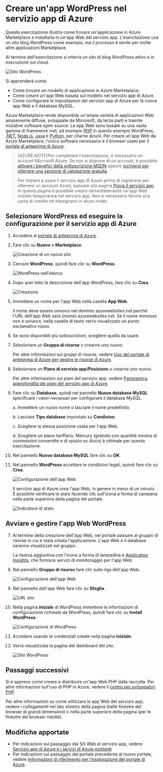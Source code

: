 <properties
	pageTitle="Creare un'app web WordPress nel servizio App Azure | Microsoft Azure"
	description="Informazioni su come creare una nuova app Web di Azure per un blog WordPress mediante il portale di anteprima di Azure."
	services="app-service\web"
	documentationCenter="php"
	authors="tfitzmac"
	manager="wpickett"
	editor=""/>

<tags
	ms.service="app-service-web"
	ms.workload="na"
	ms.tgt_pltfrm="na"
	ms.devlang="PHP"
	ms.topic="hero-article"
	ms.date="10/15/2015"
	ms.author="tomfitz"/>

# Creare un'app WordPress nel servizio app di Azure

Questa esercitazione illustra come trovare un'applicazione in Azure Marketplace e installarla in un'app Web del servizio app. L'esercitazione usa un sito blog WordPress come esempio, ma il processo è simile per molte altre applicazioni Marketplace.

Al termine dell'esercitazione si otterrà un sito di blog WordPress attivo e in esecuzione sul cloud.

![Sito WordPress](./media/web-sites-php-web-site-gallery/wpdashboard.png)

Si apprenderà come:

* Come trovare un modello di applicazione in Azure Marketplace.
* Come creare un'app Web basata sul modello nel servizio app di Azure.
* Come configurare le impostazioni del servizio app di Azure per la nuova app Web e il database MySQL.

Azure Marketplace rende disponibile un'ampia varietà di applicazioni Web ampiamente diffuse, sviluppate da Microsoft, da terze parti e tramite iniziative software open source. Le app Web sono basate su una vasta gamma di framework noti, ad esempio [PHP](/develop/nodejs/) in questo esempio WordPress, [.NET](/develop/net/), [Node.js](/develop/nodejs/), [Java](/develop/java/) e [Python](/develop/python/), per citarne alcuni. Per creare un'app Web da Azure Marketplace, l'unico software necessario è il browser usato per il [portale di anteprima di Azure](https://portal.azure.com/).

> [AZURE.NOTE]Per completare l'esercitazione, è necessario un account Microsoft Azure. Se non si dispone di un account, è possibile [attivare i benefici della sottoscrizione MSDN](/it-IT/pricing/member-offers/msdn-benefits-details/?WT.mc_id=A261C142F) oppure [iscriversi per ottenere una versione di valutazione gratuita](/it-IT/pricing/free-trial/?WT.mc_id=A261C142F).
>
> Per iniziare a usare il servizio app di Azure prima di registrarsi per ottenere un account Azure, passare alla pagina [Prova il servizio app](http://go.microsoft.com/fwlink/?LinkId=523751). In questa pagina è possibile creare immediatamente un'app Web iniziale temporanea nel servizio app. Non è necessario fornire una carta di credito né impegnarsi in alcun modo.

## Selezionare WordPress ed eseguire la configurazione per il servizio app di Azure

1. Accedere al [portale di anteprima di Azure](https://portal.azure.com/).

2. Fare clic su **Nuovo > Marketplace**.
	
    ![Creazione di un nuovo sito][5]
	
3. Cercare **WordPress**, quindi fare clic su **WordPress**.

	![WordPress nell'elenco][7]
	
5. Dopo aver letto la descrizione dell'app WordPress, fare clic su **Crea**.

	![Creazione](./media/web-sites-php-web-site-gallery/create.png)

4. Immettere un nome per l'app Web nella casella **App Web**.

	Il nome deve essere univoco nel dominio azurewebsites.net perché l'URL dell'app Web sarà {nome}.azurewebsites.net. Se il nome immesso non è univoco, nella casella di testo verrà visualizzato un punto esclamativo rosso.

8. Se sono disponibili più sottoscrizioni, scegliere quella da usare.

5. Selezionare un **Gruppo di risorse** o crearne uno nuovo.

	Per altre informazioni sui gruppi di risorse, vedere [Uso del portale di anteprima di Azure per gestire le risorse di Azure](../resource-group-portal.md).

5. Selezionare un **Piano di servizio app/Posizione** o crearne uno nuovo.

	Per altre informazioni sui piani del servizio app, vedere [Panoramica approfondita dei piani del servizio app di Azure](../azure-web-sites-web-hosting-plans-in-depth-overview.md).

7. Fare clic su **Database**, quindi nel pannello **Nuovo database MySQL** specificare i valori necessari per configurare il database MySQL.

	a. Immettere un nuovo nome o lasciare il nome predefinito.

	b. Lasciare **Tipo database** impostato su **Condiviso**.

	c. Scegliere la stessa posizione usata per l'app Web.

	d. Scegliere un piano tariffario. Mercury (gratuito con quantità minima di connessioni consentite e di spazio su disco) è ottimale per questa esercitazione.

8. Nel pannello **Nuovo database MySQL** fare clic su **OK**.

8. Nel pannello **WordPress** accettare le condizioni legali, quindi fare clic su **Crea**.

	![Configurazione dell'app Web](./media/web-sites-php-web-site-gallery/configure.png)

	Il servizio app di Azure crea l'app Web, in genere in meno di un minuto. È possibile verificare lo stato facendo clic sull'icona a forma di campana nella parte superiore della pagina del portale.

	![Indicatore di stato](./media/web-sites-php-web-site-gallery/progress.png)

## Avviare e gestire l'app Web WordPress
	
7. Al termine della creazione dell'app Web, nel portale passare al gruppo di risorse in cui è stata creata l'applicazione. L'app Web e il database saranno visualizzati nel gruppo.

	La risorsa aggiuntiva con l'icona a forma di lampadina è [Application Insights](/services/application-insights/), che fornisce servizi di monitoraggio per l'app Web.

1. Nel pannello **Gruppo di risorse** fare clic sulla riga dell'app Web.

	![Configurazione dell'app Web](./media/web-sites-php-web-site-gallery/resourcegroup.png)

2. Nel pannello dell'app Web fare clic su **Sfoglia**.

    ![URL sito][browse]

3. Nella pagina **iniziale** di WordPress immettere le informazioni di configurazione richieste da WordPress, quindi fare clic su **Install WordPress**.

	![Configurazione di WordPress](./media/web-sites-php-web-site-gallery/wpconfigure.png)

4. Accedere usando le credenziali create nella pagina **iniziale**.

5. Verrà visualizzata la pagina del dashboard del sito.

	![Sito WordPress](./media/web-sites-php-web-site-gallery/wpdashboard.png)

## Passaggi successivi

Si è appreso come creare e distribuire un'app Web PHP dalla raccolta. Per altre informazioni sull'uso di PHP in Azure, vedere il [centro per sviluppatori PHP](/develop/php/).

Per altre informazioni su come utilizzare le app Web del servizio app, vedere i collegamenti nel lato sinistro della pagina (nelle finestre del browser di grandi dimensioni) o nella parte superiore della pagina (per le finestre del browser ridotte).

## Modifiche apportate
* Per indicazioni sul passaggio dai Siti Web al servizio app, vedere [Servizio app di Azure e i servizi di Azure esistenti](http://go.microsoft.com/fwlink/?LinkId=529714).
* Per indicazioni sul passaggio dal portale precedente al nuovo portale, vedere [Informazioni di riferimento per l'esplorazione del portale di Azure](http://go.microsoft.com/fwlink/?LinkId=529715).

[5]: ./media/web-sites-php-web-site-gallery/startmarketplace.png
[7]: ./media/web-sites-php-web-site-gallery/search-web-app.png
[browse]: ./media/web-sites-php-web-site-gallery/browse-web.png

<!---HONumber=Nov15_HO1-->